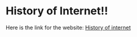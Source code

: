 # History of Internet!!


Here is the link for the website: [History of internet](poojakb.eastus.azurecontainer.io)